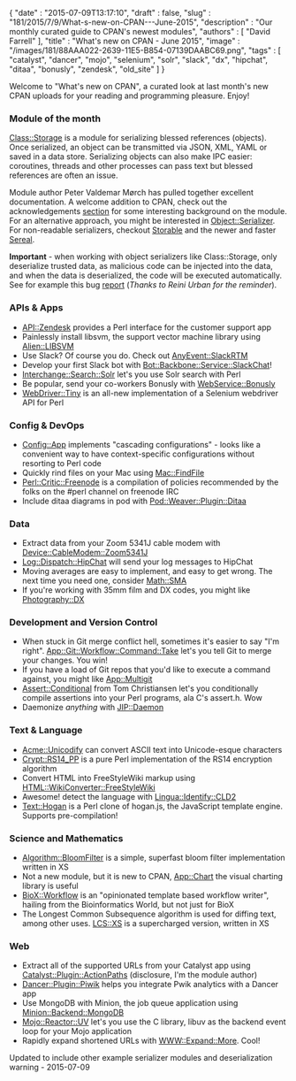 {
   "date" : "2015-07-09T13:17:10",
   "draft" : false,
   "slug" : "181/2015/7/9/What-s-new-on-CPAN---June-2015",
   "description" : "Our monthly curated guide to CPAN's newest modules",
   "authors" : [
      "David Farrell"
   ],
   "title" : "What's new on CPAN - June 2015",
   "image" : "/images/181/88AAA022-2639-11E5-B854-07139DAABC69.png",
   "tags" : [
      "catalyst",
      "dancer",
      "mojo",
      "selenium",
      "solr",
      "slack",
      "dx",
      "hipchat",
      "ditaa",
      "bonusly",
      "zendesk",
      "old_site"
   ]
}

Welcome to "What's new on CPAN", a curated look at last month's new CPAN uploads for your reading and programming pleasure. Enjoy!

### Module of the month

[Class::Storage](https://metacpan.org/pod/Class::Storage) is a module for serializing blessed references (objects). Once serialized, an object can be transmitted via JSON, XML, YAML or saved in a data store. Serializing objects can also make IPC easier: coroutines, threads and other processes can pass text but blessed references are often an issue.

Module author Peter Valdemar Mørch has pulled together excellent documentation. A welcome addition to CPAN, check out the acknowledgements [section](https://metacpan.org/pod/Class::Storage#ACKNOWLEDGEMENTS) for some interesting background on the module. For an alternative approach, you might be interested in [Object::Serializer](https://metacpan.org/pod/Object::Serializer). For non-readable serializers, checkout [Storable](https://metacpan.org/pod/Storable) and the newer and faster [Sereal](https://metacpan.org/pod/Sereal).

**Important** - when working with object serializers like Class::Storage, only deserialize trusted data, as malicious code can be injected into the data, and when the data is deserialized, the code will be executed automatically. See for example this bug [report](https://rt.cpan.org/Public/Bug/Display.html?id=105772) (*Thanks to Reini Urban for the reminder*).

### APIs & Apps

-   [API::Zendesk](https://metacpan.org/pod/API::Zendesk) provides a Perl interface for the customer support app
-   Painlessly install libsvm, the support vector machine library using [Alien::LIBSVM](https://metacpan.org/pod/Alien::LIBSVM)
-   Use Slack? Of course you do. Check out [AnyEvent::SlackRTM](https://metacpan.org/pod/AnyEvent::SlackRTM)
-   Develop your first Slack bot with [Bot::Backbone::Service::SlackChat](https://metacpan.org/pod/Bot::Backbone::Service::SlackChat)!
-   [Interchange::Search::Solr](https://metacpan.org/pod/Interchange::Search::Solr) let's you use Solr search with Perl
-   Be popular, send your co-workers Bonusly with [WebService::Bonusly](https://metacpan.org/pod/WebService::Bonusly)
-   [WebDriver::Tiny](https://metacpan.org/pod/WebDriver::Tiny) is an all-new implementation of a Selenium webdriver API for Perl

### Config & DevOps

-   [Config::App](https://metacpan.org/pod/Config::App) implements "cascading configurations" - looks like a convenient way to have context-specific configurations without resorting to Perl code
-   Quickly rind files on your Mac using [Mac::FindFile](https://metacpan.org/pod/Mac::FindFile)
-   [Perl::Critic::Freenode](https://metacpan.org/pod/Perl::Critic::Freenode) is a compilation of policies recommended by the folks on the \#perl channel on freenode IRC
-   Include ditaa diagrams in pod with [Pod::Weaver::Plugin::Ditaa](https://metacpan.org/pod/Pod::Weaver::Plugin::Ditaa)

### Data

-   Extract data from your Zoom 5341J cable modem with [Device::CableModem::Zoom5341J](https://metacpan.org/pod/Device::CableModem::Zoom5341J)
-   [Log::Dispatch::HipChat](https://metacpan.org/pod/Log::Dispatch::HipChat) will send your log messages to HipChat
-   Moving averages are easy to implement, and easy to get wrong. The next time you need one, consider [Math::SMA](https://metacpan.org/pod/Math::SMA)
-   If you're working with 35mm film and DX codes, you might like [Photography::DX](https://metacpan.org/pod/Photography::DX)

### Development and Version Control

-   When stuck in Git merge conflict hell, sometimes it's easier to say "I'm right". [App::Git::Workflow::Command::Take](https://metacpan.org/pod/App::Git::Workflow::Command::Take) let's you tell Git to merge your changes. You win!
-   If you have a load of Git repos that you'd like to execute a command against, you might like [App::Multigit](https://metacpan.org/pod/App::Multigit)
-   [Assert::Conditional](https://metacpan.org/pod/Assert::Conditional) from Tom Christiansen let's you conditionally compile assertions into your Perl programs, ala C's assert.h. Wow
-   Daemonize *anything* with [JIP::Daemon](https://metacpan.org/pod/JIP::Daemon)

### Text & Language

-   [Acme::Unicodify](https://metacpan.org/pod/Acme::Unicodify) can convert ASCII text into Unicode-esque characters
-   [Crypt::RS14\_PP](https://metacpan.org/pod/Crypt::RS14_PP) is a pure Perl implementation of the RS14 encryption algorithm
-   Convert HTML into FreeStyleWiki markup using [HTML::WikiConverter::FreeStyleWiki](https://metacpan.org/pod/HTML::WikiConverter::FreeStyleWiki)
-   Awesome! detect the language with [Lingua::Identify::CLD2](https://metacpan.org/pod/Lingua::Identify::CLD2)
-   [Text::Hogan](https://metacpan.org/pod/Text::Hogan) is a Perl clone of hogan.js, the JavaScript template engine. Supports pre-compilation!

### Science and Mathematics

-   [Algorithm::BloomFilter](https://metacpan.org/pod/Algorithm::BloomFilter) is a simple, superfast bloom filter implementation written in XS
-   Not a new module, but it is new to CPAN, [App::Chart](https://metacpan.org/pod/App::Chart) the visual charting library is useful
-   [BioX::Workflow](https://metacpan.org/pod/BioX::Workflow) is an "opinionated template based workflow writer", hailing from the Bioinformatics World, but not just for BioX
-   The Longest Common Subsequence algorithm is used for diffing text, among other uses. [LCS::XS](https://metacpan.org/pod/LCS::XS) is a supercharged version, written in XS

### Web

-   Extract all of the supported URLs from your Catalyst app using [Catalyst::Plugin::ActionPaths](https://metacpan.org/pod/Catalyst::Plugin::ActionPaths) (disclosure, I'm the module author)
-   [Dancer::Plugin::Piwik](https://metacpan.org/pod/Dancer::Plugin::Piwik) helps you integrate Pwik analytics with a Dancer app
-   Use MongoDB with Minion, the job queue application using [Minion::Backend::MongoDB](https://metacpan.org/pod/Minion::Backend::MongoDB)
-   [Mojo::Reactor::UV](https://metacpan.org/pod/Mojo::Reactor::UV) let's you use the C library, libuv as the backend event loop for your Mojo application
-   Rapidly expand shortened URLs with [WWW::Expand::More](https://metacpan.org/pod/WWW::Expand::More). Cool!

Updated to include other example serializer modules and deserialization warning - 2015-07-09


